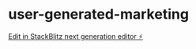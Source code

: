 # user-generated-marketing

[Edit in StackBlitz next generation editor ⚡️](https://stackblitz.com/~/github.com/subrotosanyal/user-generated-marketing)